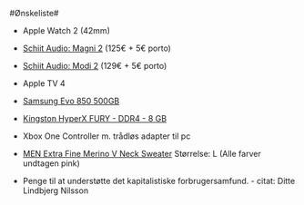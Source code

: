 #Ønskeliste#

*	Apple Watch 2 (42mm)

*	[Schiit Audio: Magni 2](​https://goo.gl/mFnJ42) (​125€ + 5€ porto)

*	[​Schiit Audio: Modi 2](​https://goo.gl/eCxAy4) (129€ + 5€ porto)

*	Apple TV 4

*	​[Samsung Evo 850 500GB](​https://goo.gl/hjiUKg)

*	​[Kingston HyperX FURY - DDR4 - 8 GB](​https://goo.gl/yaQiCn)

*	​Xbox One Controller m. trådløs adapter til pc

*	​[MEN Extra Fine Merino V Neck Sweater](​https://goo.gl/VMyNeP) Størrelse: L (Alle farver undtagen pink)

*	​Penge til at understøtte det kapitalistiske forbrugersamfund. - citat: Ditte Lindbjerg Nilsson